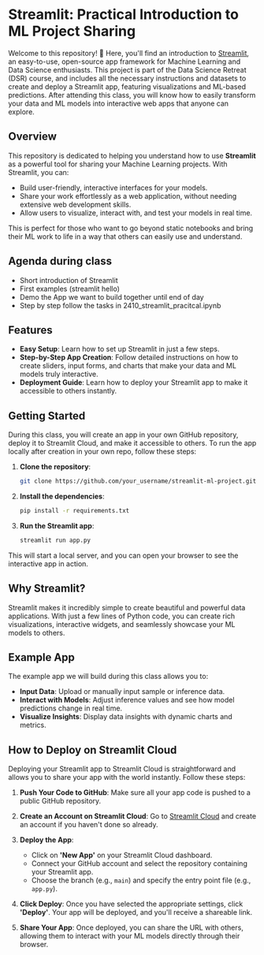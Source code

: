 # Streamlit: Practical Introduction to ML Project Sharing

Welcome to this repository! 🎉 Here, you'll find an introduction to [Streamlit](https://streamlit.io/), an easy-to-use, open-source app framework for Machine Learning and Data Science enthusiasts. This project is part of the Data Science Retreat (DSR) course, and includes all the necessary instructions and datasets to create and deploy a Streamlit app, featuring visualizations and ML-based predictions. After attending this class, you will know how to easily transform your data and ML models into interactive web apps that anyone can explore.

## Overview

This repository is dedicated to helping you understand how to use **Streamlit** as a powerful tool for sharing your Machine Learning projects. With Streamlit, you can:

- Build user-friendly, interactive interfaces for your models.
- Share your work effortlessly as a web application, without needing extensive web development skills.
- Allow users to visualize, interact with, and test your models in real time.

This is perfect for those who want to go beyond static notebooks and bring their ML work to life in a way that others can easily use and understand.

## Agenda during class
- Short introduction of Streamlit
- First examples (streamlit hello)
- Demo the App we want to build together until end of day
- Step by step follow the tasks in 2410_streamlit_pracitcal.ipynb

## Features

- **Easy Setup**: Learn how to set up Streamlit in just a few steps.
- **Step-by-Step App Creation**: Follow detailed instructions on how to create sliders, input forms, and charts that make your data and ML models truly interactive.
- **Deployment Guide**: Learn how to deploy your Streamlit app to make it accessible to others instantly.

## Getting Started

During this class, you will create an app in your own GitHub repository, deploy it to Streamlit Cloud, and make it accessible to others. To run the app locally after creation in your own repo, follow these steps:

1. **Clone the repository**:

   ```bash
   git clone https://github.com/your_username/streamlit-ml-project.git
   ```

2. **Install the dependencies**:

   ```bash
   pip install -r requirements.txt
   ```

3. **Run the Streamlit app**:

   ```bash
   streamlit run app.py
   ```

This will start a local server, and you can open your browser to see the interactive app in action.

## Why Streamlit?

Streamlit makes it incredibly simple to create beautiful and powerful data applications. With just a few lines of Python code, you can create rich visualizations, interactive widgets, and seamlessly showcase your ML models to others.

## Example App

The example app we will build during this class allows you to:

- **Input Data**: Upload or manually input sample or inference data.
- **Interact with Models**: Adjust inference values and see how model predictions change in real time.
- **Visualize Insights**: Display data insights with dynamic charts and metrics.

## How to Deploy on Streamlit Cloud

Deploying your Streamlit app to Streamlit Cloud is straightforward and allows you to share your app with the world instantly. Follow these steps:

1. **Push Your Code to GitHub**: Make sure all your app code is pushed to a public GitHub repository.

2. **Create an Account on Streamlit Cloud**: Go to [Streamlit Cloud](https://streamlit.io/cloud) and create an account if you haven't done so already.

3. **Deploy the App**:
   - Click on **'New App'** on your Streamlit Cloud dashboard.
   - Connect your GitHub account and select the repository containing your Streamlit app.
   - Choose the branch (e.g., `main`) and specify the entry point file (e.g., `app.py`).

4. **Click Deploy**: Once you have selected the appropriate settings, click **'Deploy'**. Your app will be deployed, and you'll receive a shareable link.

5. **Share Your App**: Once deployed, you can share the URL with others, allowing them to interact with your ML models directly through their browser.







